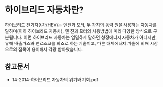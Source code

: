 # 하이브리드 자동차란?

하이브리드 전기자동차(HEV)는 엔진과 모터, 두 가지의 동력
원을 사용하는 자동차를 말하며(이하 하이브리드 자동차), 엔
진과 모터의 사용방법에 따라 다양한 방식으로 구분됩니다. 이런
하이브리드 자동차는 엄밀하게 말하면 청정에너지 자동차가
아니지만, 유해 배출가스와 연료소모를 최소로 하는 기술이고,
다른 대체에너지 기술에 비해 시장으로의 접목이 용이해서 각광
받아왔습니다. 



## 참고문서
- 14-2014-하이브리드 자동차의 위기와 기회.pdf